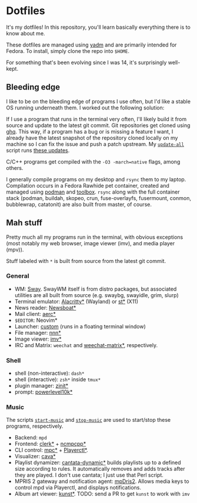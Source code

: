 Dotfiles
========

It's my dotfiles! In this repository, you'll learn basically everything there is to
know about me.

These dotfiles are managed using [yadm](https://yadm.io) and are primarily intended
for Fedora. To install, simply clone the repo into `$HOME`.

For something that's been evolving since I was 14, it's surprisingly well-kept.

Bleeding edge
-------------

I like to be on the bleeding edge of programs I use often, but I'd like a stable OS
running underneath them. I worked out the following solution:

If I use a program that runs in the terminal very often, I'll likely build it from
source and update to the latest git commit. Git repositories get cloned using
[ghq](https://github.com/motemen/ghq). This way, if a program has a bug or is
missing a feature I want, I already have the latest snapshot of the repository
cloned locally on my machine so I can fix the issue and push a patch upstream. My
[`update-all`](https://gitlab.com/Seirdy/dotfiles/raw/master/.local/bin/update-all)
script runs [these
updates](https://gitlab.com/Seirdy/dotfiles/tree/master/Executables/shell-scripts/updates).

C/C++ programs get compiled with the `-O3 -march=native` flags, among others.

I generally compile programs on my desktop and `rsync` them to my laptop.
Compilation occurs in a Fedora Rawhide pet container, created and managed using
[podman](https://podman.io/) and [toolbox](https://github.com/containers/toolbox).
`rsync` along with the full container stack (podman, buildah, skopeo, crun,
fuse-overlayfs, fusermount, conmon, bubblewrap, catatonit) are also built from
master, of course.

Mah stuff
---------

Pretty much all my programs run in the terminal, with obvious exceptions (most
notably my web browser, image viewer (imv), and media player (mpv)).

Stuff labeled with `*` is built from source from the latest git commit.

### General

-   WM: [Sway](https://swaywm.org/). SwayWM itself is from distro packages, but
    associated utilities are all built from source (e.g. swaybg, swayidle, grim,
    slurp)
-   Terminal emulator: [Alacritty\*](https://github.com/alacritty/alacritty)
    (Wayland) or [st\*](https://st.suckless.org/) (X11)
-   News reader: [Newsboat\*](https://newsboat.org/)
-   Mail client: [aerc\*](https://aerc-mail.org/)
-   `$EDITOR`: Neovim\*
-   Launcher:
    [custom](https://gitlab.com/Seirdy/dotfiles/raw/master/.local/bin/sway-launcher)
    (runs in a floating terminal window)
-   File manager: [nnn\*](https://github.com/jarun/nnn)
-   Image viewer: [imv\*](https://github.com/eXeC64/imv)
-   IRC and Matrix: `weechat` and
    [weechat-matrix\*](https://github.com/poljar/weechat-matrix), respectively.

### Shell

-   shell (non-interactive): `dash*`
-   shell (interactive): `zsh*` inside `tmux*`
-   plugin manager: [zinit\*](https://github.com/zdharma/zinit)
-   prompt: [powerlevel10k\*](https://github.com/romkatv/powerlevel10k)

### Music

The scripts
[`start-music`](https://gitlab.com/Seirdy/dotfiles/raw/master/.local/bin/start-music)
and
[`stop-music`](https://gitlab.com/Seirdy/dotfiles/raw/master/.local/bin/stop-music)
are used to start/stop these programs, respectively.

-   Backend: `mpd`
-   Frontend: [clerk\*](https://github.com/carnager/clerk) +
    [ncmpcpp\*](https://github.com/arybczak/ncmpcpp)
-   CLI control: [mpc\*](https://github.com/MusicPlayerDaemon/mpc) +
    [Playerctl\*](https://github.com/altdesktop/playerctl).
-   Visualizer: [cava\*](https://github.com/karlstav/cava)
-   Playlist dynamizer:
    [cantata-dynamic\*](https://github.com/CDrummond/cantata/blob/master/playlists/cantata-dynamic)
    builds playlists up to a defined size according to rules. It automatically
    removes and adds tracks after they are played. I don't use cantata; I just use
    that Perl script.
-   MPRIS 2 gateway and notification agent:
    [mpDris2](https://github.com/eonpatapon/mpDris2). Allows media keys to control
    mpd via Playerctl, and displays notifications.
-   Album art viewer: [kunst\*](https://github.com/sdushantha/kunst). TODO: send a
    PR to get `kunst` to work with `imv`
